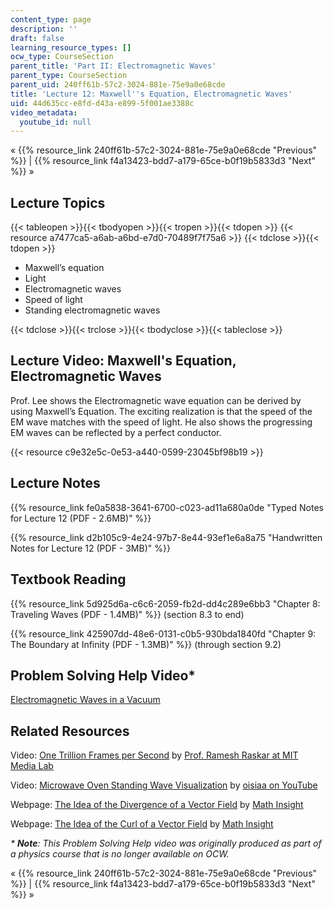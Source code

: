 ```yaml
---
content_type: page
description: ''
draft: false
learning_resource_types: []
ocw_type: CourseSection
parent_title: 'Part II: Electromagnetic Waves'
parent_type: CourseSection
parent_uid: 240ff61b-57c2-3024-881e-75e9a0e68cde
title: 'Lecture 12: Maxwell''s Equation, Electromagnetic Waves'
uid: 44d635cc-e8fd-d43a-e899-5f001ae3388c
video_metadata:
  youtube_id: null
---
```

« {{% resource_link 240ff61b-57c2-3024-881e-75e9a0e68cde "Previous" %}} | {{% resource_link f4a13423-bdd7-a179-65ce-b0f19b5833d3 "Next" %}} »

## Lecture Topics

{{< tableopen >}}{{< tbodyopen >}}{{< tropen >}}{{< tdopen >}}
{{< resource a7477ca5-a6ab-a6bd-e7d0-70489f7f75a6 >}}
{{< tdclose >}}{{< tdopen >}}

- Maxwell’s equation
- Light
- Electromagnetic waves
- Speed of light
- Standing electromagnetic waves

{{< tdclose >}}{{< trclose >}}{{< tbodyclose >}}{{< tableclose >}}

## Lecture Video: Maxwell's Equation, Electromagnetic Waves

Prof. Lee shows the Electromagnetic wave equation can be derived by using Maxwell’s Equation. The exciting realization is that the speed of the EM wave matches with the speed of light. He also shows the progressing EM waves can be reflected by a perfect conductor.

{{< resource c9e32e5c-0e53-a440-0599-23045bf98b19 >}}

## Lecture Notes

{{% resource_link fe0a5838-3641-6700-c023-ad11a680a0de "Typed Notes for Lecture 12 (PDF - 2.6MB)" %}}

{{% resource_link d2b105c9-4e24-97b7-8e44-93ef1e6a8a75 "Handwritten Notes for Lecture 12 (PDF - 3MB)" %}}

## Textbook Reading

{{% resource_link 5d925d6a-c6c6-2059-fb2d-dd4c289e6bb3 "Chapter 8: Traveling Waves (PDF - 1.4MB)" %}} (section 8.3 to end) 

{{% resource_link 425907dd-48e6-0131-c0b5-930bda1840fd "Chapter 9: The Boundary at Infinity (PDF - 1.3MB)" %}} (through section 9.2) 

## Problem Solving Help Video\*

[Electromagnetic Waves in a Vacuum](/courses/res-8-005-vibrations-and-waves-problem-solving-fall-2012/pages/problem-solving-videos/electromagnetic-waves-in-a-vacuum-1)

## Related Resources

Video: [One Trillion Frames per Second](https://youtu.be/EtsXgODHMWk) by [Prof. Ramesh Raskar at MIT Media Lab](http://web.media.mit.edu/~raskar/trillionfps/)

Video: [Microwave Oven Standing Wave Visualization](https://www.youtube.com/watch?v=7FhwTelc5Tg) by [oisiaa on YouTube](https://www.youtube.com/channel/UCvKmgjr1FPDBekay8HkLLEQ)

Webpage: [The Idea of the Divergence of a Vector Field](https://mathinsight.org/divergence_idea) by [Math Insight](http://mathinsight.org/)

Webpage: [The Idea of the Curl of a Vector Field](https://mathinsight.org/curl_idea) by [Math Insight](http://mathinsight.org/)

_\* **Note**: This Problem Solving Help video was originally produced as part of a physics course that is no longer available on OCW._

« {{% resource_link 240ff61b-57c2-3024-881e-75e9a0e68cde "Previous" %}} | {{% resource_link f4a13423-bdd7-a179-65ce-b0f19b5833d3 "Next" %}} »